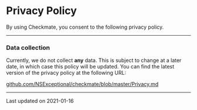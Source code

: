 # Privacy Policy

By using Checkmate, you consent to the following privacy policy.

---

### Data collection

Currently, we do not collect **any** data. This is subject to change at a later date, in which case this policy will be updated. You can find the latest version of the privacy policy at the following URL:

[github.com/NSExceptional/checkmate/blob/master/Privacy.md](https://github.com/NSExceptional/Checkmate/blob/master/Privacy.md)

---

Last updated on 2021-01-16
